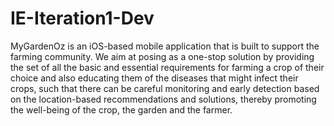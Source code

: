 # IE-Iteration1-Dev
MyGardenOz is an iOS-based mobile application that is built to support the farming community.  We aim at posing as a one-stop solution by providing the set of all the basic and essential requirements for farming a crop of their choice and also educating them of the diseases that might infect their crops, such that there can be careful monitoring and early detection based on the location-based recommendations and solutions, thereby promoting the well-being of the crop, the garden and the farmer.
